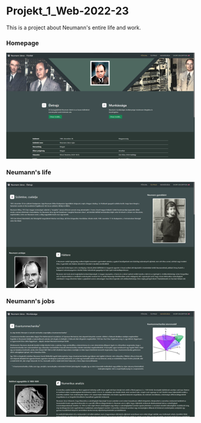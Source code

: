 # Projekt_1_Web-2022-23
This is a project about Neumann's entire life and work.
<br>

### Homepage
![Homepage](https://raw.githubusercontent.com/TMarccci/Projekt_1_Web-2022-23/master/assets/img/ReadMe/HomePage.png)
### Neumann's life
![Neumann's life](https://raw.githubusercontent.com/TMarccci/Projekt_1_Web-2022-23/master/assets/img/ReadMe/LifePage.png)
### Neumann's jobs
![Neumann's jobs](https://raw.githubusercontent.com/TMarccci/Projekt_1_Web-2022-23/master/assets/img/ReadMe/Works.png)